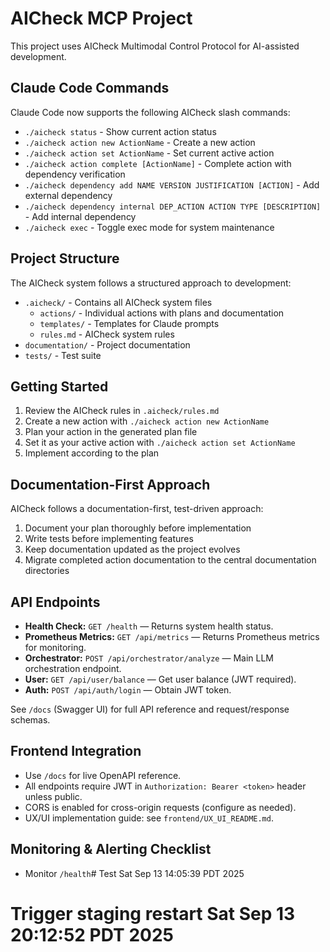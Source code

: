 # AICheck MCP Project

This project uses AICheck Multimodal Control Protocol for AI-assisted development.

## Claude Code Commands

Claude Code now supports the following AICheck slash commands:

- `./aicheck status` - Show current action status
- `./aicheck action new ActionName` - Create a new action
- `./aicheck action set ActionName` - Set current active action
- `./aicheck action complete [ActionName]` - Complete action with dependency verification
- `./aicheck dependency add NAME VERSION JUSTIFICATION [ACTION]` - Add external dependency
- `./aicheck dependency internal DEP_ACTION ACTION TYPE [DESCRIPTION]` - Add internal dependency
- `./aicheck exec` - Toggle exec mode for system maintenance

## Project Structure

The AICheck system follows a structured approach to development:

- `.aicheck/` - Contains all AICheck system files
  - `actions/` - Individual actions with plans and documentation
  - `templates/` - Templates for Claude prompts
  - `rules.md` - AICheck system rules
- `documentation/` - Project documentation
- `tests/` - Test suite

## Getting Started

1. Review the AICheck rules in `.aicheck/rules.md`
2. Create a new action with `./aicheck action new ActionName`
3. Plan your action in the generated plan file
4. Set it as your active action with `./aicheck action set ActionName`
5. Implement according to the plan

## Documentation-First Approach

AICheck follows a documentation-first, test-driven approach:

1. Document your plan thoroughly before implementation
2. Write tests before implementing features
3. Keep documentation updated as the project evolves
4. Migrate completed action documentation to the central documentation directories

## API Endpoints

- **Health Check:** `GET /health` — Returns system health status.
- **Prometheus Metrics:** `GET /api/metrics` — Returns Prometheus metrics for monitoring.
- **Orchestrator:** `POST /api/orchestrator/analyze` — Main LLM orchestration endpoint.
- **User:** `GET /api/user/balance` — Get user balance (JWT required).
- **Auth:** `POST /api/auth/login` — Obtain JWT token.

See `/docs` (Swagger UI) for full API reference and request/response schemas.

## Frontend Integration

- Use `/docs` for live OpenAPI reference.
- All endpoints require JWT in `Authorization: Bearer <token>` header unless public.
- CORS is enabled for cross-origin requests (configure as needed).
- UX/UI implementation guide: see `frontend/UX_UI_README.md`.

## Monitoring & Alerting Checklist

- Monitor `/health`# Test Sat Sep 13 14:05:39 PDT 2025
# Trigger staging restart Sat Sep 13 20:12:52 PDT 2025
